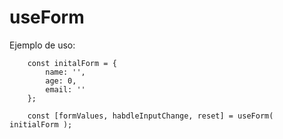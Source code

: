 # useForm

Ejemplo de uso:
```
    const initalForm = {
        name: '',
        age: 0,
        email: ''
    };

    const [formValues, habdleInputChange, reset] = useForm( initialForm );
    
```